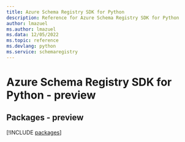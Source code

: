 ```yaml
---
title: Azure Schema Registry SDK for Python
description: Reference for Azure Schema Registry SDK for Python
author: lmazuel
ms.author: lmazuel
ms.data: 12/05/2022
ms.topic: reference
ms.devlang: python
ms.service: schemaregistry
---
```

# Azure Schema Registry SDK for Python - preview
## Packages - preview
[!INCLUDE [packages](schema-registry-index.md)]